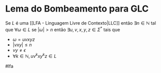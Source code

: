 
# Lema do Bombeamento para GLC

Se $L$ é uma [[LFA - Linguagem Livre de Contexto|LLC]] então $\exists n \in \mathbb{N}$ tal que $\forall \omega \in L$ se $|\omega| > n$ então $\exists u,v,x,y,z \in \Sigma^*$ tais que

- $\omega = uvxyz$
- $|vxy| \leq n$
- $vy \neq \epsilon$
- $\forall k \in \mathbb{N},\, uv^kxy^kz \in L$

#lfa

